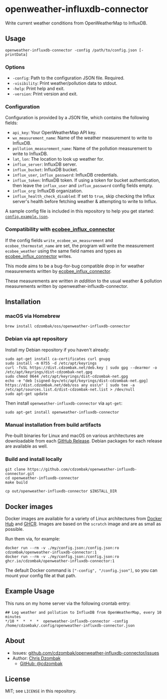 # openweather-influxdb-connector

Write current weather conditions from OpenWeatherMap to InfluxDB.

## Usage

```text
openweather-influxdb-connector -config /path/to/config.json [-printData]
```

### Options

- `-config`: Path to the configuration JSON file. Required.
- `-visibility`: Print weather/pollution data to stdout.
- `-help`: Print help and exit.
- `-version`: Print version and exit.

### Configuration

Configuration is provided by a JSON file, which contains the following fields:

- `api_key`: Your OpenWeatherMap API key.
- `wx_measurement_name`: Name of the weather measurement to write to InfluxDB.
- `pollution_measurement_name`: Name of the pollution measurement to write to InfluxDB.
- `lat`, `lon`: The location to look up weather for.
- `influx_server`: InfluxDB server.
- `influx_bucket`: InfluxDB bucket.
- `influx_user`, `influx_password`: InfluxDB credentials.
- `influx_token`: InfluxDB token. If using a token for bucket authentication, then leave the `influx_user` and `influx_password` config fields empty.
- `influx_org`: InfluxDB organization.
- `influx_health_check_disabled`: If set to `true`, skip checking the Influx server's health before fetching weather & attempting to write to Influx.

A sample config file is included in this repository to help you get started: [`config.example.json`](https://github.com/cdzombak/openweather-influxdb-connector/blob/main/config.example.json).

### Compatibility with [ecobee_influx_connector](https://github.com/cdzombak/ecobee_influx_connector)

If the config fields `write_ecobee_wx_measurement` and `ecobee_thermostat_name` are set, the program will write the measurement `ecobee_weather` using the same field names and types as [ecobee_influx_connector](https://github.com/cdzombak/ecobee_influx_connector) writes.

This mode aims to be a bug-for-bug compatible drop in for weather measurements written by [ecobee_influx_connector](https://github.com/cdzombak/ecobee_influx_connector).

These measurements are written _in addition_ to the usual weather & pollution measurements written by openweather-influxdb-connector.

## Installation

### macOS via Homebrew

```shell
brew install cdzombak/oss/openweather-influxdb-connector
```

### Debian via apt repository

Install my Debian repository if you haven't already:

```shell
sudo apt-get install ca-certificates curl gnupg
sudo install -m 0755 -d /etc/apt/keyrings
curl -fsSL https://dist.cdzombak.net/deb.key | sudo gpg --dearmor -o /etc/apt/keyrings/dist-cdzombak-net.gpg
sudo chmod 0644 /etc/apt/keyrings/dist-cdzombak-net.gpg
echo -e "deb [signed-by=/etc/apt/keyrings/dist-cdzombak-net.gpg] https://dist.cdzombak.net/deb/oss any oss\n" | sudo tee -a /etc/apt/sources.list.d/dist-cdzombak-net.list > /dev/null
sudo apt-get update
```

Then install `openweather-influxdb-connector` via `apt-get`:

```shell
sudo apt-get install openweather-influxdb-connector
```

### Manual installation from build artifacts

Pre-built binaries for Linux and macOS on various architectures are downloadable from each [GitHub Release](https://github.com/cdzombak/mastodon-post/releases). Debian packages for each release are available as well.

### Build and install locally

```shell
git clone https://github.com/cdzombak/openweather-influxdb-connector.git
cd openweather-influxdb-connector
make build

cp out/openweather-influxdb-connector $INSTALL_DIR
```

## Docker images

Docker images are available for a variety of Linux architectures from [Docker Hub](https://hub.docker.com/r/cdzombak/mastodon-post) and [GHCR](https://github.com/cdzombak/unshorten/pkgs/container/mastodon-post). Images are based on the `scratch` image and are as small as possible.

Run them via, for example:

```shell
docker run --rm -v ./my/config.json:/config.json:ro cdzombak/openweather-influxdb-connector:1
docker run --rm -v ./my/config.json:/config.json:ro ghcr.io/cdzombak/openweather-influxdb-connector:1
```

The default Docker command is `["-config", "/config.json"]`, so you can mount your config file at that path.

## Example Usage

This runs on my home server via the following crontab entry:

```text
## Log weather and pollution to InfluxDB from OpenWeatherMap, every 10 minutes
*/10 *  *  *  *  openweather-influxdb-connector -config /home/cdzombak/.config/openweather-influxdb-connector.json
```

## About

- Issues: [github.com/cdzombak/openweather-influxdb-connector/issues](https://github.com/cdzombak/openweather-influxdb-connector/issues)
- Author: [Chris Dzombak](https://www.dzombak.com)
  - [GitHub: @cdzombak](https://www.github.com/cdzombak)

## License

MIT; see `LICENSE` in this repository.
